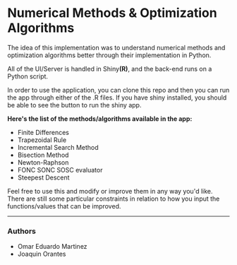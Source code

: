 # Numerical Methods &amp; Optimization Algorithms

The idea of this implementation was to understand numerical methods and optimization algorithms better through their implementation in Python. 

All of the UI/Server is handled in Shiny<b>(R)</b>, and the back-end runs on a Python script. 

In order to use the application, you can clone this repo and then you can run the app through either of the .R files. If you have shiny installed, you should be able to see the button to run the shiny app. 

<blockquote class="imgur-embed-pub" lang="en" data-id="a/DPWdLfg" data-context="false" ><a href="//imgur.com/a/DPWdLfg"></a></blockquote><script async src="//s.imgur.com/min/embed.js" charset="utf-8"></script>


<b>Here's the list of the methods/algorithms available in the app:</b>

<ul>
  <li>Finite Differences</li>
  <li>Trapezoidal Rule</li>
  <li>Incremental Search Method</li>
  <li>Bisection Method</li>
  <li>Newton-Raphson</li>
  <li>FONC SONC SOSC evaluator</li>
  <li>Steepest Descent</li> 
</ul>

Feel free to use this and modify or improve them in any way you'd like. There are still some particular constraints in relation to how you input the functions/values that can be improved.

---
### Authors
* Omar Eduardo Martinez
* Joaquin Orantes
